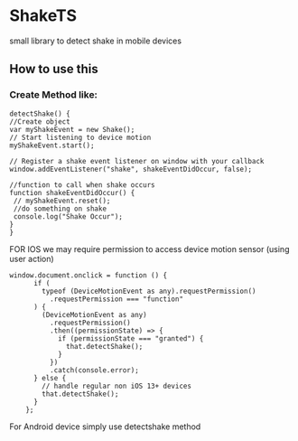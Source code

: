 # ShakeTS
small library to detect shake in mobile devices

## How to use this
### Create Method like:


    detectShake() {
    //Create object
    var myShakeEvent = new Shake();
    // Start listening to device motion
    myShakeEvent.start();

    // Register a shake event listener on window with your callback
    window.addEventListener("shake", shakeEventDidOccur, false);

    //function to call when shake occurs
    function shakeEventDidOccur() {
     // myShakeEvent.reset();
     //do something on shake
     console.log("Shake Occur");
    }
    }
  
FOR IOS we may require permission to access device motion sensor (using user action)
 
 

    window.document.onclick = function () {
          if (
            typeof (DeviceMotionEvent as any).requestPermission()
              .requestPermission === "function"
          ) {
            (DeviceMotionEvent as any)
              .requestPermission()
              .then((permissionState) => {
                if (permissionState === "granted") {
                  that.detectShake();
                }
              })
              .catch(console.error);
          } else {
            // handle regular non iOS 13+ devices
            that.detectShake();
          }
        };
        
  For Android device simply use detectshake method
  
